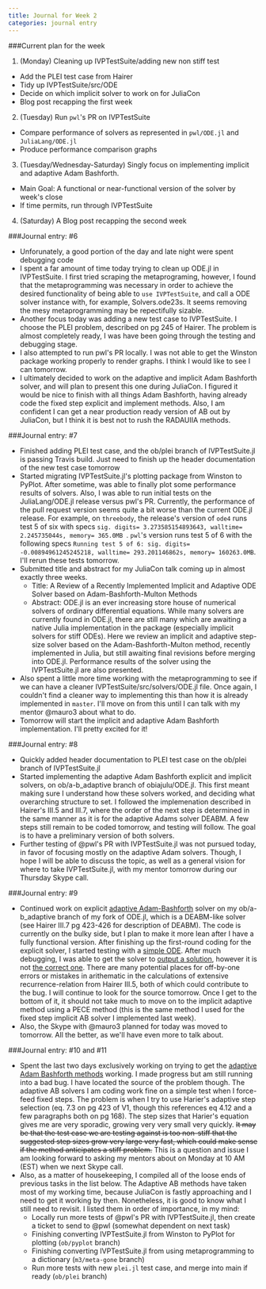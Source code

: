 ```yaml
---
title: Journal for Week 2
categories: journal entry
---
```


###Current plan for the week
1. (Monday) Cleaning up IVPTestSuite/adding new non stiff test
  + Add the PLEI test case from Hairer
  + Tidy up IVPTestSuite/src/ODE
  + Decide on which implicit solver to work on for JuliaCon
  + Blog post recapping the first week
2. (Tuesday) Run `pwl`'s PR on IVPTestSuite
  + Compare performance of solvers as represented in `pwl/ODE.jl` and `JuliaLang/ODE.jl`
  + Produce performance comparison graphs
3. (Tuesday/Wednesday-Saturday) Singly focus on implementing implicit and adaptive Adam Bashforth. 
  + Main Goal: A functional or near-functional version of the solver by week's close
  + If time permits, run through IVPTestSuite
4. (Saturday) A Blog post recapping the second week 

###Journal entry: #6
* Unforunately, a good portion of the day and late night were spent debugging code
* I spent a far amount of time today trying to clean up ODE.jl in IVPTestSuite. I first tried scraping the metaprograming, however, I found that the metaprogramming was necessary in order to achieve the desired functionality of being able to `use IVPTestSuite`, and call a ODE solver instance with, for example, Solvers.ode23s. It seems removing the mesy metaprogramming may be repectifully sizable. 
* Another focus today was adding a new test case to IVPTestSuite. I choose the PLEI problem, described on pg 245 of Hairer. The problem is almost completely ready, I was have been going through the testing and debugging stage.
* I also attempted to run pwl's PR locally. I was not able to get the Winston package working properly to render graphs. I think I would like to see I can tomorrow.
* I ultimately decided to work on the adaptive and implicit Adam Bashforth solver, and will plan to present this one during JuliaCon. I figured it would be nice to finish with all things Adam Bashforth, having already code the fixed step explicit and implement methods. Also, I am confident I can get a near production ready version of AB out by JuliaCon, but I think it is best not to rush the RADAUIIA methods.

###Journal entry: #7
* Finished adding PLEI test case, and the ob/plei branch of IVPTestSuite.jl is passing Travis build. Just need to finish up the header documentation of the new test case tomorrow
* Started migrating IVPTestSuite.jl's plotting package from Winston to PyPlot. After sometime, was able to finally plot some performance results of solvers. Also, I was able to run initial tests on the JuliaLang/ODE.jl release versus pwl's PR. Currently, the performance of the pull request version seems quite a bit worse than the current ODE.jl release. For example, on `threebody`, the release's version of `ode4` runs test 5 of six with specs `sig. digits= 3.273585154893643, walltime= 2.245735044s, memory= 365.0MB
`. `pwl`'s version runs test 5 of 6 with the following specs `Running test 5 of 6:
 sig. digits= -0.00894961245245218, walltime= 293.201146862s, memory= 160263.0MB`. I'll rerun these tests tomorrow.
* Submitted title and abstract for my JuliaCon talk coming up in almost exactly three weeks. 
  - Title:  A Review of a Recently Implemented Implicit and Adaptive ODE Solver based on Adam-Bashforth-Multon Methods
  - Abstract: ODE.jl is an ever increasing store house of numerical solvers of ordinary differential equations. While many solvers are currently found in ODE.jl, there are still many which are awaiting a native Julia implementation in the package (especially implicit solvers for stiff ODEs). Here we review an implicit and adaptive step-size solver based on the Adam-Bashforth-Multon method, recently implemented in Julia, but still awaiting final revisions before merging into ODE.jl. Performance results of the solver using the IVPTestSuite.jl are also presented.
* Also spent a little more time working with the metaprogramming to see if we can have a cleaner IVPTestSuite/src/solvers/ODE.jl file. Once again, I couldn't find a cleaner way to implementing this than how it is already implemented in `master`. I'll move on from this until I can talk with my mentor @mauro3 about what to do. 
* Tomorrow will start the implicit and adaptive Adam Bashforth implementation. I'll pretty excited for it!
 
###Journal entry: #8
* Quickly added header documentation to PLEI test case on the ob/plei branch of IVPTestSuite.jl
* Started implementing the adaptive Adam Bashforth explicit and implicit solvers, on ob/a-b_adaptive branch of obiajulu/ODE.jl. This first meant making sure I understand how these solvers worked, and deciding what overarching structure to set. I followed the implemenation described in Hairer's III.5 and III.7, where the order of the next step is determined in the same manner as it is for the adaptive Adams solver DEABM. A few steps still remain to be coded tomorrow, and testing will follow. The goal is to have a preliminary version of both solvers. 
* Further testing of @pwl's PR with IVPTestSuite.jl was not pursued today, in favor of focusing mostly on the adaptive Adam solvers. Though, I hope I will be able to discuss the topic, as well as a general vision for where to take IVPTestSuite.jl, with my mentor tomorrow during our Thursday Skype call. 

###Journal entry: #9
* Continued work on explicit [adaptive Adam-Bashforth](https://github.com/obiajulu/ODE.jl/blob/1370f0f8d9a26b4654cf528635e53bb69c92fc1f/src/adam_bashforth_adaptive.jl) solver on my ob/a-b_adaptive branch of my fork of ODE.jl, which is a DEABM-like solver (see Hairer III.7 pg 423-426 for description of DEABM). The code is currently on the bulky side, but I plan to make it more lean after I have a fully functional version. After finishing up the first-round coding for the explicit solver, I started testing with a [simple ODE](https://gist.github.com/obiajulu/410c8745ce9c633966f95e6a2b659e07). After much debugging, I was able to get the solver to [output a solution](https://drive.google.com/file/d/0B2oRp-nVYvzGb0pzUmR6bkdRMm8/view?usp=sharing), however it is not [the correct one](https://drive.google.com/file/d/0B2oRp-nVYvzGa0RobFNBYV9ZdGM/view?usp=sharing). There are many potential places for off-by-one errors or mistakes in arithematic in the calculations of extensive recurrence-relation from Hairer III.5, both of which could contribute to the bug. I will continue to look for the source tomorrow. Once I get to the bottom of it, it should not take much to move on to the implicit adaptive method using a PECE method (this is the same method I used for the fixed step implicit AB solver I implemented last week).
* Also, the Skype with @mauro3 planned for today was moved to tomorrow. All the better, as we'll have even more to talk about. 

###Journal entry: #10 and #11
* Spent the last two days exclusively working on trying to get the [adaptive Adam Bashforth methods](https://github.com/obiajulu/ODE.jl/blob/1370f0f8d9a26b4654cf528635e53bb69c92fc1f/src/adam_bashforth_adaptive.jl) working. I made progress but am still running into a bad bug. I have located the source of the problem though. The adaptive AB solvers I am coding work fine on a simple test when I force-feed fixed steps. The problem is when I try to use Harier's adaptive step selection (eq. 7.3 on pg 423 of V1, though this references eq 4.12 and a few paragraphs both on pg 168). The step sizes that Harier's equation gives me are very sporadic, growing very very small very quickly. ~~It may be that the test case we are testing against is too non-stiff that the suggested step sizes grow very large very fast, which could make sense if the method anticipates a stiff problem.~~ This is a question and issue I am looking forward to asking my mentors about on Monday at 10 AM (EST) when we next Skype call.
* Also, as a matter of housekeeping, I compiled all of the loose ends of previous tasks in the list below. The Adaptive AB methods have taken most of my working time, because JuliaCon is fastly approaching and I need to get it working by then. Nonetheless, it is good to know what I still need to revisit. I listed them in order of importance, in my mind:
  - Locally run more tests of @pwl's PR with IVPTestSuite.jl, then create a ticket to send to @pwl (somewhat dependent on next task)
  - Finishing converting IVPTestSuite.jl from Winston to PyPlot for plotting (`ob/pyplot` branch)
  - Finishing converting IVPTestSuite.jl from using metaprogramming to a dictionary (`m3/meta-gone` branch)
  - Run more tests with new `plei.jl` test case, and merge into main if ready (`ob/plei` branch)
